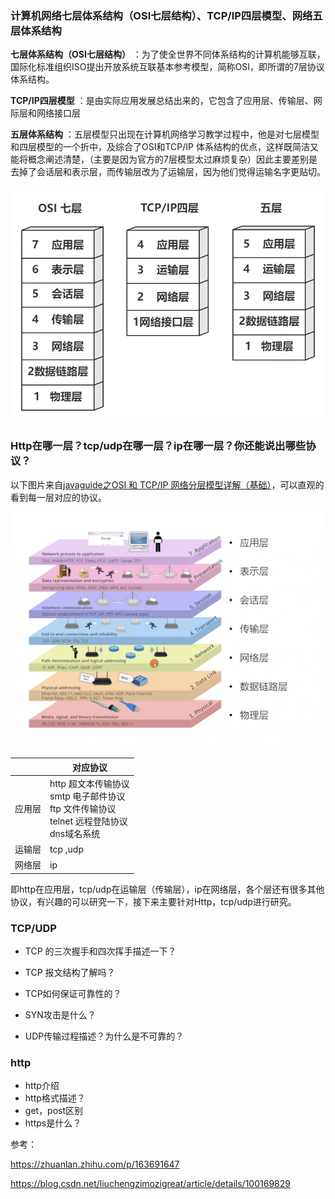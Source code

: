 ### 计算机网络七层体系结构（OSI七层结构）、TCP/IP四层模型、网络五层体系结构

 **七层体系结构（OSI七层结构）** ：为了使全世界不同体系结构的计算机能够互联，国际化标准组织ISO提出开放系统互联基本参考模型，简称OSI，即所谓的7层协议体系结构。

 **TCP/IP四层模型** ：是由实际应用发展总结出来的，它包含了应用层、传输层、网际层和网络接口层

 **五层体系结构** ：五层模型只出现在计算机网络学习教学过程中，他是对七层模型和四层模型的一个折中，及综合了OSI和TCP/IP 体系结构的优点，这样既简洁又能将概念阐述清楚，（主要是因为官方的7层模型太过麻烦复杂）因此主要差别是去掉了会话层和表示层，而传输层改为了运输层，因为他们觉得运输名字更贴切。
 
 ![输入图片说明](network.png)
 
### Http在哪一层？tcp/udp在哪一层？ip在哪一层？你还能说出哪些协议？

以下图片来自[javaguide之OSI 和 TCP/IP 网络分层模型详解（基础）](https://javaguide.cn/cs-basics/network/osi&tcp-ip-model.html)，可以直观的看到每一层对应的协议。

![输入图片说明](image.png) 

|     | 对应协议                     |
|-----|--------------------------|
| 应用层 | http 超文本传输协议 <br> smtp 电子邮件协议 <br> ftp 文件传输协议 <br> telnet 远程登陆协议<br> dns域名系统 |
| 运输层 | tcp ,udp                  |
| 网络层 | ip                       |


即http在应用层，tcp/udp在运输层（传输层），ip在网络层，各个层还有很多其他协议，有兴趣的可以研究一下，接下来主要针对Http，tcp/udp进行研究。

### TCP/UDP

- TCP 的三次握手和四次挥手描述一下？

- TCP 报文结构了解吗？

- TCP如何保证可靠性的？

- SYN攻击是什么？

- UDP传输过程描述？为什么是不可靠的？

### http
- http介绍
- http格式描述？
- get，post区别
- https是什么？


参考：

https://zhuanlan.zhihu.com/p/163691647

https://blog.csdn.net/liuchengzimozigreat/article/details/100169829